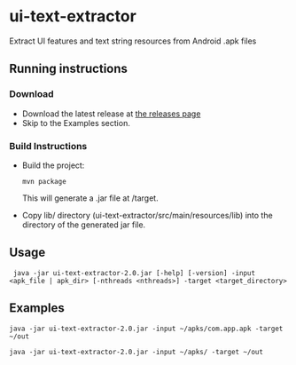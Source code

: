 # ui-text-extractor
Extract UI features and text string resources from Android .apk files 

## Running instructions

### Download
*    Download the latest release at [the releases page](https://github.com/kalharbi/ui-text-extractor/releases)
*    Skip to the Examples section.

### Build Instructions
*   Build the project: <pre><code>mvn package </pre></code> This will generate a .jar file at /target. 

*   Copy lib/ directory (ui-text-extractor/src/main/resources/lib) into the directory of the generated jar file.

## Usage

     java -jar ui-text-extractor-2.0.jar [-help] [-version] -input <apk_file | apk_dir> [-nthreads <nthreads>] -target <target_directory>

## Examples
       
    java -jar ui-text-extractor-2.0.jar -input ~/apks/com.app.apk -target ~/out
   
    java -jar ui-text-extractor-2.0.jar -input ~/apks/ -target ~/out
    
    
